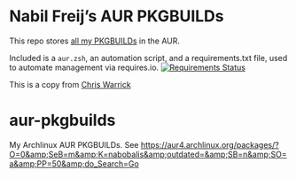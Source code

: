 Nabil Freij’s AUR PKGBUILDs
=============================

This repo stores [all my PKGBUILDs](https://aur.archlinux.org/packages/?SeB=m&K=nabobalis) in the AUR.  

Included is a `aur.zsh`, an automation script, and a requirements.txt file, used to automate management via requires.io. [![Requirements Status](https://requires.io/github/nabobalis/aur-pkgbuilds/requirements.svg?branch=master)](https://requires.io/github/nabobalis/aur-pkgbuilds/requirements/?branch=master)

This is a copy from [Chris Warrick](https://github.com/Kwpolska/aur-pkgbuilds)

# aur-pkgbuilds
My Archlinux AUR PKGBUILDs. See https://aur4.archlinux.org/packages/?O=0&amp;SeB=m&amp;K=nabobalis&amp;outdated=&amp;SB=n&amp;SO=a&amp;PP=50&amp;do_Search=Go
